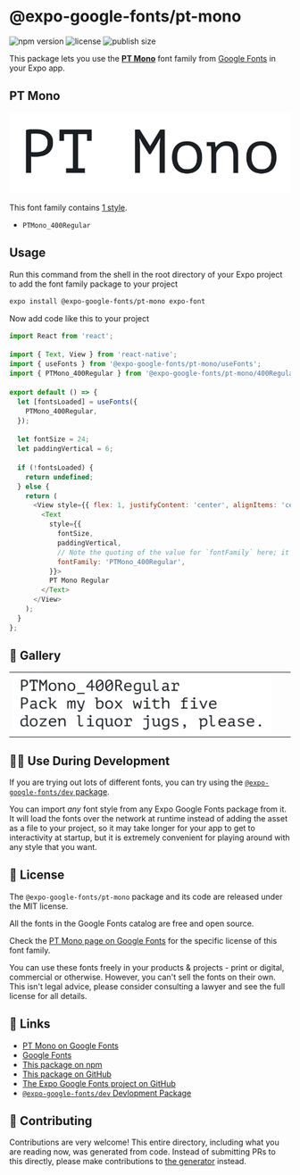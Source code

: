 # @expo-google-fonts/pt-mono

![npm version](https://flat.badgen.net/npm/v/@expo-google-fonts/pt-mono)
![license](https://flat.badgen.net/github/license/expo/google-fonts)
![publish size](https://flat.badgen.net/packagephobia/install/@expo-google-fonts/pt-mono)

This package lets you use the [**PT Mono**](https://fonts.google.com/specimen/PT+Mono) font family from [Google Fonts](https://fonts.google.com/) in your Expo app.

## PT Mono

![PT Mono](./font-family.png)

This font family contains [1 style](#-gallery).

- `PTMono_400Regular`

## Usage

Run this command from the shell in the root directory of your Expo project to add the font family package to your project
```sh
expo install @expo-google-fonts/pt-mono expo-font
```

Now add code like this to your project
```js
import React from 'react';

import { Text, View } from 'react-native';
import { useFonts } from '@expo-google-fonts/pt-mono/useFonts';
import { PTMono_400Regular } from '@expo-google-fonts/pt-mono/400Regular';

export default () => {
  let [fontsLoaded] = useFonts({
    PTMono_400Regular,
  });

  let fontSize = 24;
  let paddingVertical = 6;

  if (!fontsLoaded) {
    return undefined;
  } else {
    return (
      <View style={{ flex: 1, justifyContent: 'center', alignItems: 'center' }}>
        <Text
          style={{
            fontSize,
            paddingVertical,
            // Note the quoting of the value for `fontFamily` here; it expects a string!
            fontFamily: 'PTMono_400Regular',
          }}>
          PT Mono Regular
        </Text>
      </View>
    );
  }
};

```

## 🔡 Gallery


||||
|-|-|-|
|![PTMono_400Regular](.//400Regular/PTMono_400Regular.ttf.png)||||


## 👩‍💻 Use During Development

If you are trying out lots of different fonts, you can try using the [`@expo-google-fonts/dev` package](https://github.com/freeboub/google-fonts/tree/master/font-packages/dev#readme).

You can import *any* font style from any Expo Google Fonts package from it. It will load the fonts
over the network at runtime instead of adding the asset as a file to your project, so it may take longer
for your app to get to interactivity at startup, but it is extremely convenient
for playing around with any style that you want.

## 📖 License

The `@expo-google-fonts/pt-mono` package and its code are released under the MIT license.

All the fonts in the Google Fonts catalog are free and open source.

Check the [PT Mono page on Google Fonts](https://fonts.google.com/specimen/PT+Mono) for the specific license of this font family.

You can use these fonts freely in your products & projects - print or digital, commercial or otherwise. However, you can't sell the fonts on their own. This isn't legal advice, please consider consulting a lawyer and see the full license for all details.

## 🔗 Links

- [PT Mono on Google Fonts](https://fonts.google.com/specimen/PT+Mono)
- [Google Fonts](https://fonts.google.com/)
- [This package on npm](https://www.npmjs.com/package/@expo-google-fonts/pt-mono)
- [This package on GitHub](https://github.com/freeboub/google-fonts/tree/master/font-packages/pt-mono)
- [The Expo Google Fonts project on GitHub](https://github.com/freeboub/google-fonts)
- [`@expo-google-fonts/dev` Devlopment Package](https://github.com/freeboub/google-fonts/tree/master/font-packages/dev)

## 🤝 Contributing

Contributions are very welcome! This entire directory, including what you are reading now, was generated from code. Instead of submitting PRs to this directly, please make contributions to [the generator](https://github.com/freeboub/google-fonts/tree/master/packages/generator) instead.
